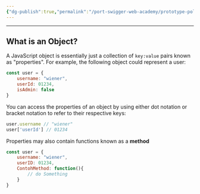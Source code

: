 ```yaml
---
{"dg-publish":true,"permalink":"/port-swigger-web-academy/prototype-pollution/introduction/objects/"}
---
```



---

## What is an Object?

A JavaScript object is essentially just a collection of `key:value` pairs known as "properties". For example, the following object could represent a user:

```javascript
const user = { 
	username: "wiener", 
	userId: 01234, 
	isAdmin: false
}
```

You can access the properties of an object by using either dot notation or bracket notation to refer to their respective keys:

```javascript
user.username // "wiener" 
user['userId'] // 01234
```

Properties may also contain functions known as a **method** 
```javascript
const user = {
	username: "wiener",
	userID: 01234,
	ContohMethod: function(){
		// do Something
	}
}
```
